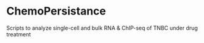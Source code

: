 # ChemoPersistance
Scripts to analyze single-cell and bulk RNA &amp; ChIP-seq of TNBC under drug treatment

